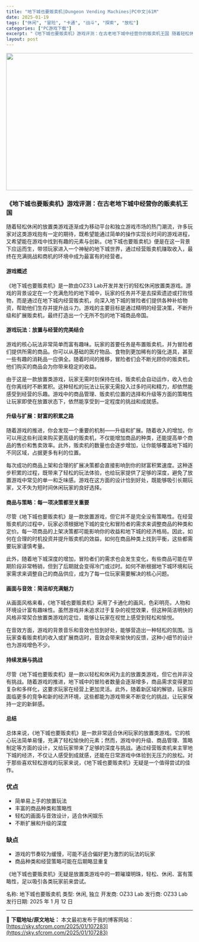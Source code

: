 ```yaml
---
title: "地下城也要贩卖机|Dungeon Vending Machines|PC中文|61M"
date: 2025-01-19
tags: ["休闲", "冒险", "卡通", "战斗", "探索", "放松"]
categories: ["PC游戏下载"]
excerpt: "《地下城也要贩卖机》游戏评测：在古老地下城中经营你的贩卖机王国 随着轻松休闲的放置类游戏逐渐成为移动平台和独立游戏市场的热门潮流，许多玩家对这类游戏抱有一定的期待，既希望能通过简单的操作实现长时间的游戏进程，又希望能在游戏中找到有趣的元素与创新。《地下城也要贩卖机》便是在这一背景下应运而生，带领玩家&hellip;"
layout: post
---
```


<img class="aligncenter size-full wp-image-107284" src="https://sky.sfcrom.com/wp-content/uploads/2025/01/2025011903455428.webp" alt="" width="660" height="370" />
<h3>《地下城也要贩卖机》游戏评测：在古老地下城中经营你的贩卖机王国</h3>
随着轻松休闲的放置类游戏逐渐成为移动平台和独立游戏市场的热门潮流，许多玩家对这类游戏抱有一定的期待，既希望能通过简单的操作实现长时间的游戏进程，又希望能在游戏中找到有趣的元素与创新。《地下城也要贩卖机》便是在这一背景下应运而生，带领玩家进入一个神秘的地下城世界，通过经营贩卖机赚取收入，最终在充满挑战和商机的环境中成为最富有的经营者。
<h4>游戏概述</h4>
《地下城也要贩卖机》是一款由OZ33 Lab开发并发行的轻松休闲放置类游戏。游戏的背景设定在一个充满危险的地下城中，玩家的任务并不是去探索遗迹或打败怪物，而是通过在地下城内经营贩卖机，向深入地下城的冒险者们提供各种补给物资，帮助他们生存并提升战斗力。游戏的主要目标是通过精明的经营决策，不断升级和扩展贩卖机，最终打造出一个无所不包的地下城商品帝国。
<h4>游戏玩法：放置与经营的完美结合</h4>
游戏的核心玩法非常简单而富有趣味。玩家的首要任务是布置贩卖机，并为冒险者们提供所需的商品。你可以从基础的医疗物品、食物到更加稀有的强化道具，甚至一些有趣的消耗品一应俱全。随着时间的推移，冒险者们会不断光顾你的贩卖机，他们购买的商品会为你带来稳定的收益。

由于这是一款放置类游戏，玩家无需时刻保持在线，贩卖机会自动运作，收入也会在你离线时不断累积。这种轻松的玩法让玩家无需投入过多时间和精力，却依然能感受到经营的乐趣。游戏中的商品管理、贩卖机位置的选择和升级等方面的策略性让玩家即使在放置状态下，依然能享受到一定程度的挑战和成就感。
<h4>升级与扩展：财富的积累之路</h4>
随着游戏的推进，你会发现一个重要的机制——升级和扩展。随着收入的增加，你可以用这些利润来购买更高级的贩卖机，不仅能增加商品的种类，还能提高单个商品的售价和售卖效率。此外，贩卖机的数量也会逐步增加，让你能够覆盖地下城的不同区域，占据更多有利的位置。

每次成功的商品上架和合理的扩展决策都会直接影响到你的财富积累速度。这种逐步积累的过程，既带来了轻松的玩法体验，也给玩家提供了足够的深度，避免了放置游戏中常见的单一和乏味感。游戏在这方面的设计恰到好处，既能够吸引长期玩家，又不失为短时间休闲玩家的良好选择。
<h4>商品与策略：每一项决策都至关重要</h4>
尽管《地下城也要贩卖机》是一款放置游戏，但它并不是完全没有策略性。在经营贩卖机的过程中，玩家必须根据地下城的变化和冒险者的需求来调整商品的种类和定价。每一项商品的上架决策都可能影响你的收益和地下城的经济格局。因此，如何在合理的时机投资并提升贩卖机的效益，如何在商品种类上找到平衡，这些都需要玩家谨慎考量。

此外，随着地下城深度的增加，冒险者们的需求也会发生变化，有些商品可能在早期阶段非常畅销，但到了后期就会变得冷门或过时。如何不断根据地下城环境和玩家需求来调整自己的商品供应，成为了每一位玩家需要解决的核心问题。
<h4>画面与音效：简洁却充满魅力</h4>
从画面风格来看，《地下城也要贩卖机》采用了卡通化的画风，色彩明亮，人物和环境设计富有趣味性。虽然游戏并未追求过于复杂的视觉效果，但这种简洁明快的风格非常契合放置类游戏的定位，能够让玩家在视觉上感受到轻松和愉悦。

在音效方面，游戏的背景音乐和音效也恰到好处，能够营造出一种轻松的氛围。当玩家查看贩卖机的收入或扩展商店时，音效会带来愉快的反馈，这种小细节的设计也为游戏增色不少。
<h4>持续发展与挑战</h4>
尽管《地下城也要贩卖机》是一款以轻松和休闲为主的放置类游戏，但它也并非没有挑战。随着游戏的推进，地下城中的冒险者数量会逐渐增多，商品需求变得更加复杂和多样化，这要求玩家在经营上更加灵活。此外，随着新区域的解锁，玩家将面临更多的竞争和新的经济环境，这些都能为游戏带来不断变化的挑战，让玩家保持一定的新鲜感。
<h4>总结</h4>
总体来说，《地下城也要贩卖机》是一款非常适合休闲玩家的放置类游戏。它的核心玩法简单易懂，充满了轻松愉快的元素；然而，游戏中的升级、商品管理、策略制定等方面的设计，又给玩家带来了足够的深度与挑战。通过经营贩卖机来主宰地下城的经济，不仅让人感受到成就感，还能在日常游戏中体验到无压力的放松。对于那些喜欢轻松游戏的玩家来说，《地下城也要贩卖机》无疑是一个值得尝试的佳作。
<h3>优点</h3>
<ul>
 	<li>简单易上手的放置玩法</li>
 	<li>丰富的商品种类和策略性</li>
 	<li>轻松的画面与音效设计，适合休闲娱乐</li>
 	<li>不断扩展和升级的深度</li>
</ul>
<h3>缺点</h3>
<ul>
 	<li>游戏的节奏较为缓慢，可能不适合偏好更为激烈的玩法的玩家</li>
 	<li>商品种类和经营策略可能在后期略显重复</li>
</ul>
《地下城也要贩卖机》无疑是放置类游戏中的一颗璀璨明珠，轻松、休闲、富有策略性，足以吸引各类玩家前来尝试。

名称: 地下城也要贩卖机
类型: 休闲, 独立
开发商: OZ33 Lab
发行商: OZ33 Lab
发行日期: 2025 年 1 月 12 日

---
📖 **下载地址/原文地址：** 本文最初发布于我的博客网站：[https://sky.sfcrom.com/2025/01/107283](https://sky.sfcrom.com/2025/01/107283)
